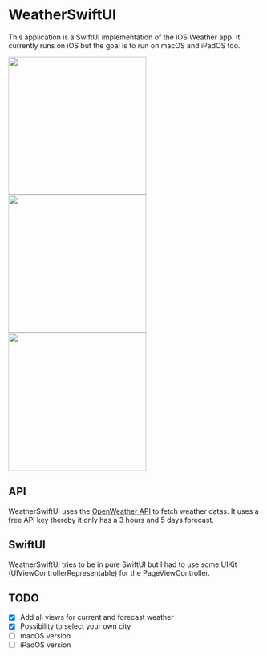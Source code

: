 # WeatherSwiftUI

This application is a SwiftUI implementation of the iOS Weather app.
It currently runs on iOS but the goal is to run on macOS and iPadOS too.

<p float="left">
  <image src="https://user-images.githubusercontent.com/22772021/62471530-2335fd00-b79d-11e9-8ee8-f464d5aad186.png" width="275"/>
  <image src="https://user-images.githubusercontent.com/22772021/62471534-24672a00-b79d-11e9-85f1-992af7f05e21.png" width="275"/>
  <image src="https://user-images.githubusercontent.com/22772021/62471529-229d6680-b79d-11e9-810d-c1a84f4f05c5.png" width="275"/>
</p>

## API

WeatherSwiftUI uses the [OpenWeather API](https://openweathermap.org) to fetch weather datas. It uses a free API key thereby it only has a 3 hours and 5 days forecast.

## SwiftUI

WeatherSwiftUI tries to be in pure SwiftUI but I had to use some UIKit (UIViewControllerRepresentable) for the PageViewController.

## TODO

- [x] Add all views for current and forecast weather
- [x] Possibility to select your own city
- [ ] macOS version
- [ ] iPadOS version
